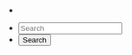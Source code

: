 <div class="top-bar">
  <div class="top-bar-left">
    <ul class="dropdown menu" data-dropdown-menu>
      <li class="menu-text">
        <a href="/"><img src="" /></a>
      </li>
    </ul>
  </div>
  <div class="top-bar-right">
    <ul class="menu">
      <li><input type="search" placeholder="Search"></li>
      <li><button type="button" class="button">Search</button></li>
    </ul>
  </div>
</div>
